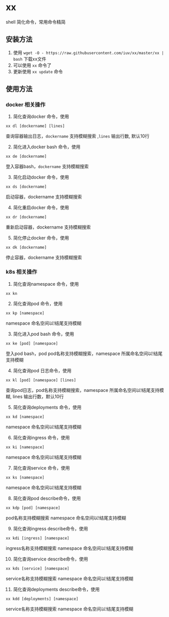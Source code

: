 # xx
shell 简化命令，常用命令精简
## 安装方法
1. 使用 `wget -O - https://raw.githubusercontent.com/iuv/xx/master/xx | bash` 下载xx文件
2. 可以使用 `xx` 命令了
3. 更新使用 `xx update` 命令

## 使用方法
### docker 相关操作
1. 简化查询docker 命令，使用  
```shell
xx dl [dockername] [lines]
```
查询容器输出日志，`dockername` 支持模糊搜索 ,`lines` 输出行数, 默认10行

2. 简化进入docker bash 命令，使用  
```shell
xx de [dockername]
```
登入容器bash，`dockername` 支持模糊搜索

3. 简化启动docker 命令，使用
```shell
xx ds [dockername]
```
启动容器，dockername 支持模糊搜索

4. 简化重启docker 命令，使用
```shell
xx dr [dockername]
```
重新启动容器，dockername 支持模糊搜索

5. 简化停止docker 命令，使用
```shell
xx dk [dockername]
```
停止容器，dockername 支持模糊搜索

### k8s 相关操作

1. 简化查询namespace 命令，使用
```shell
xx kn
```

2. 简化查询pod 命令，使用
```shell
xx kp [namespace]
```
namespace 命名空间以!结尾支持模糊

3. 简化进入pod bash 命令，使用
```shell
xx ke [pod] [namespace]
```
登入pod bash，pod pod名称支持模糊搜索，namespace 所属命名空间以!结尾支持模糊

4. 简化查询pod 日志命令，使用
```shell
xx kl [pod] [namespace] [lines]
```
查询pod日志，pod名称支持模糊搜索，namespace 所属命名空间以!结尾支持模糊, lines 输出行数，默认10行

5. 简化查询deployments 命令，使用
```shell
xx kd [namespace]
```
namespace 命名空间以!结尾支持模糊

6. 简化查询ingress 命令，使用
```shell
xx ki [namespace]
```
namespace 命名空间以!结尾支持模糊

7. 简化查询service 命令，使用
```shell
xx ks [namespace]
```
namespace 命名空间以!结尾支持模糊

8. 简化查询pod describe命令，使用
```shell
xx kdp [pod] [namespace]
```
pod名称支持模糊搜索 namespace 命名空间以!结尾支持模糊

9. 简化查询ingress describe命令，使用
```shell
xx kdi [ingress] [namespace]
```
ingress名称支持模糊搜索 namespace 命名空间以!结尾支持模糊

10. 简化查询service describe命令，使用
```shell
xx kds [service] [namespace]
```
service名称支持模糊搜索 namespace 命名空间以!结尾支持模糊

11. 简化查询deployments describe命令，使用
```shell
xx kdd [deployments] [namespace]
```
service名称支持模糊搜索 namespace 命名空间以!结尾支持模糊
 
